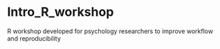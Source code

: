 # Intro_R_workshop
R workshop developed for psychology researchers to improve workflow and reproducibility 
